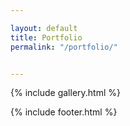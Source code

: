 ```yaml
---

layout: default
title: Portfolio
permalink: "/portfolio/"


---
```




{% include gallery.html %}

{% include footer.html %}

